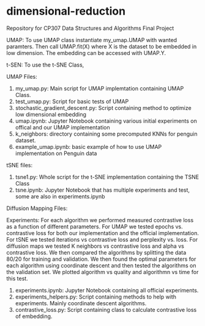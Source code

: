 # dimensional-reduction
Repository for CP307 Data Structures and Algorithms Final Project

UMAP:
To use UMAP class instantiate my_umap.UMAP with wanted paramters. Then call UMAP.fit(X) where X is the dataset to be embedded in low dimension. The embedding can be accessed with UMAP.Y.

t-SEN:
To use the t-SNE Class, 

UMAP Files:
1. my_umap.py: Main script for UMAP implemtation containing UMAP Class.
2. test_umap.py: Script for basic tests of UMAP
3. stochastic_gradient_descent.py: Script containing method to optimize low dimensional embedding
4. umap.ipynb: Jupyter Notebook containing various initial experiments on offical and our UMAP implementation
5. k_neighbors: directory containing some precomputed KNNs for penguin dataset.
6. example_umap.ipynb: basic example of how to use UMAP implementation on Penguin data

tSNE files:
1. tsne1.py: Whole script for the t-SNE implementation containing the TSNE Class 
2. tsne.ipynb: Jupyter Notebook that has multiple experiments and test, some are also in experiments.ipynb

Diffusion Mapping Files:

Experiments:
For each algorithm we performed measured contrastive loss as a function of different parameters. For UMAP we tested epochs vs. contrastive loss for both our implementation and the official implementation. For tSNE we tested iterations vs contrastive loss and perplexity vs. loss. For diffusion maps we tested K neighbors vs contrastive loss and alpha vs contrastive loss. We then compared the algorithms by splitting the data 80/20 for training and validation. We then found the optimal parameters for each algorithm using coordinate descent and then tested the algorithms on the validation set. We plotted algorithm vs quality and algorithmn vs time for this test.

1. experiments.ipynb: Jupyter Notebook containing all official experiments.
2. experiments_helpers.py: Script containing methods to help with experiments. Mainly coordinate descent algorithms.
3. contrastive_loss.py: Script containing class to calculate contrastive loss of embedding.
